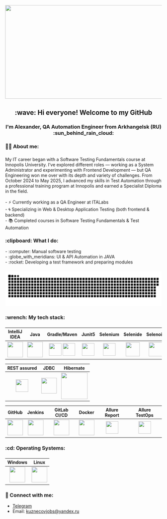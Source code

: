 <div align="center">
  <img height="300" width="600" src="https://user-images.githubusercontent.com/74038190/225813708-98b745f2-7d22-48cf-9150-083f1b00d6c9.gif"  />
</div>

<h2 align="center">:wave: Hi everyone! Welcome to my GitHub</h2>
<h3 align="center">I'm Alexander, QA Automation Engineer from Arkhangelsk (RU) :sun_behind_rain_cloud:</h3>
<h3 align="center"></h3>


###


###

<h3 align="left">👩‍💻  About me:</h3>

###

<p align="left">My IT career began with a Software Testing Fundamentals course at Innopolis University. I’ve explored different roles — working as a System Administrator and experimenting with Frontend Development — but QA Engineering won me over with its depth and variety of challenges. From October 2024 to May 2025, I advanced my skills in Test Automation through a professional training program at Innopolis and earned a Specialist Diploma in the field.<br><br>- ⚡ Currently working as a QA Engineer at ITALabs<br>- 🌀 Specializing in Web & Desktop Application Testing (both frontend & backend)<br>- 📚 Completed courses in Software Testing Fundamentals & Test Automation</p>

<h3 align="left">:clipboard: What I do: </h3>
- :computer: Manual software testing
<br>- :globe_with_meridians: UI & API Automation in JAVA
<br>- :rocket: Developing a test framework and preparing modules
 
###

<p align="center">
 <img width="600" src="github-snake.svg" alt="snake"/>
</p>

###

###

<h3 align="left">:wrench: My tech stack:</h3>

###

| IntelliJ IDEA | Java | Gradle/Maven | Junit5 | Selenium | Selenide | Selenoid |
|:----:|:----:|:----:|:----:|:----:|:----:|:----:|
| <img src="https://fs.getcourse.ru/fileservice/file/download/a/159627/sc/383/h/ccb79347a3ba4f05bfb3129dfd913fcf.svg" width="50" height="50"> | <img src="https://fs.getcourse.ru/fileservice/file/download/a/159627/sc/56/h/07d564cc70e29ca3f184523294545f8b.svg" width="50" height="50"> | <img src="https://cdn.jsdelivr.net/gh/devicons/devicon/icons/maven/maven-original.svg" width="40" height="40" /> <img src="https://fs.getcourse.ru/fileservice/file/download/a/159627/sc/147/h/4e2b5444985e5c3a7f7b1df2b71046f1.svg" width="40" height="40" /> | <img src="https://fs.getcourse.ru/fileservice/file/download/a/159627/sc/390/h/b90dddb8bcf49db3d4ea4647f02cb479.svg" width="40" height="40"> | <img src="https://fs.getcourse.ru/fileservice/file/download/a/159627/sc/178/h/765d78cae8cf8967a7124cb8636c72f8.svg" width="40" height="40"> | <img src="https://fs.getcourse.ru/fileservice/file/download/a/159627/sc/399/h/5d2c34e97efd8aff6f7f2c1d3c8c30b8.svg" width="45" height="45"> | <img src="https://fs.getcourse.ru/fileservice/file/download/a/159627/sc/131/h/40ba0a9a145340d913192bff0f6c6b77.svg" width="45" height="45"> |

| REST assured | JDBC | Hibernate | 
|:----:|:----:|:----:|
| <img src="https://fs.getcourse.ru/fileservice/file/download/a/159627/sc/428/h/c14aaadcc88c5e412b14dcfb7785dde5.svg" width="40" height="40"> |  <img src="https://fs.getcourse.ru/fileservice/file/download/a/159627/sc/164/h/7d90ad874f0bef32137070f887b7e7c9.svg" width="50" height="50"> | <img src="https://hibernate.org/images/hibernate-logo.svg" width="85" height="85"> | <img 

| GitHub | Jenkins | GitLab CI/CD | Docker | Allure Report | Allure TestOps | 
|:----:|:----:|:----:|:----:|:----:|:----:|
| <img src="https://fs.getcourse.ru/fileservice/file/download/a/159627/sc/247/h/fd6e833503e0e9255ae86ec12fcd6a82.svg" width="50" height="50"> | <img src="https://fs.getcourse.ru/fileservice/file/download/a/159627/sc/93/h/2ec41c19823d5239d3b6c540cfe97202.svg" width="50" height="50"> | <img src="https://miro.medium.com/v2/resize:fit:640/format:webp/1*HP0Qss6BAQcv0UbHb21YFQ.png" width="50" height="50"> |<img src="https://fs.getcourse.ru/fileservice/file/download/a/159627/sc/321/h/c8dff31ce0854741a2ba5feb45b40a3b.svg" width="50" height="50"> | <img src="https://fs.getcourse.ru/fileservice/file/download/a/159627/sc/185/h/c79ab1cf937ba73a952a0a02a11e9469.svg" width="40" height="40"> | <img src="https://fs.getcourse.ru/fileservice/file/download/a/159627/sc/333/h/32108dd5b6c9c9c3cf4220fe6b2cc7fc.svg" width="40" height="40"> | 

###

<h3 align="left">:cd: Operating Systems:</h3>

###

| Windows | Linux |
|:----:|:----:|
| <img src="https://cdn.jsdelivr.net/gh/devicons/devicon/icons/windows8/windows8-original.svg" width="50" height="50"> | <img src="https://cdn.jsdelivr.net/gh/devicons/devicon/icons/linux/linux-original.svg" width="50" height="50"> |

### :email:	Connect with me:
+ [Telegram](https://t.me/KRAtos025)
+ Email: kuznecovjobs@yandex.ru


